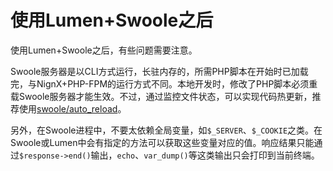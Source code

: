 # 使用Lumen+Swoole之后

使用Lumen+Swoole之后，有些问题需要注意。

Swoole服务器是以CLI方式运行，长驻内存的，所需PHP脚本在开始时已加载完，与NignX+PHP-FPM的运行方式不同。本地开发时，修改了PHP脚本必须重载Swoole服务器才能生效。不过，通过监控文件状态，可以实现代码热更新，推荐使用[swoole/auto_reload](https://github.com/swoole/auto_reload)。

另外，在Swoole进程中，不要太依赖全局变量，如`$_SERVER`、`$_COOKIE`之类。在Swoole或Lumen中会有指定的方法可以获取这些变量对应的值。响应结果只能通过`$response->end()`输出，`echo`、`var_dump()`等这类输出只会打印到当前终端。